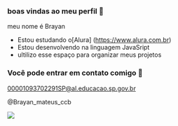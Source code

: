 ### boas vindas ao meu perfil 🥇
meu nome é Brayan 

- Estou estudando o[Alura] (https://www.alura.com.br)
- Estou desenvolvendo na linguagem JavaSript
- ultilizo esse espaço para organizar meus projetos 

### Você pode entrar em contato comigo 🥇
00001093702291SP@al.educacao.sp.gov.br

@Brayan_mateus_ccb

![](https://media.tenor.com/FApmbvGhjMYAAAAM/prf-pol%C3%ADcia-federal.gif)
